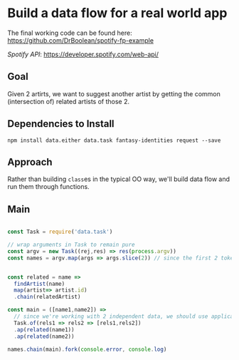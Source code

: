 # Build a data flow for a real world app

The final working code can be found here: https://github.com/DrBoolean/spotify-fp-example

*Spotify API*: https://developer.spotify.com/web-api/

## Goal
Given 2 artirts, we want to suggest another artist by getting the common (intersection of) related artists of those 2. 

## Dependencies to Install
`npm install data.either data.task fantasy-identities request --save`

## Approach

Rather than building `class`es in the typical OO way, we'll build data flow and run them through functions. 

## Main

```javascript

const Task = require('data.task')

// wrap arguments in Task to remain pure
const argv = new Task((rej,res) => res(process.argv))
const names = argv.map(args => args.slice(2)) // since the first 2 tokens are 1) node 2) index.js


const related = name => 
  findArtist(name)
  map(artist=> artist.id)
  .chain(relatedArtist)

const main = ([name1,name2]) =>
  // since we're working with 2 independent data, we should use applicatives
  Task.of(rels1 => rels2 => [rels1,rels2])
  .ap(related(name1))
  .ap(related(name2))

names.chain(main).fork(console.error, console.log)
```

